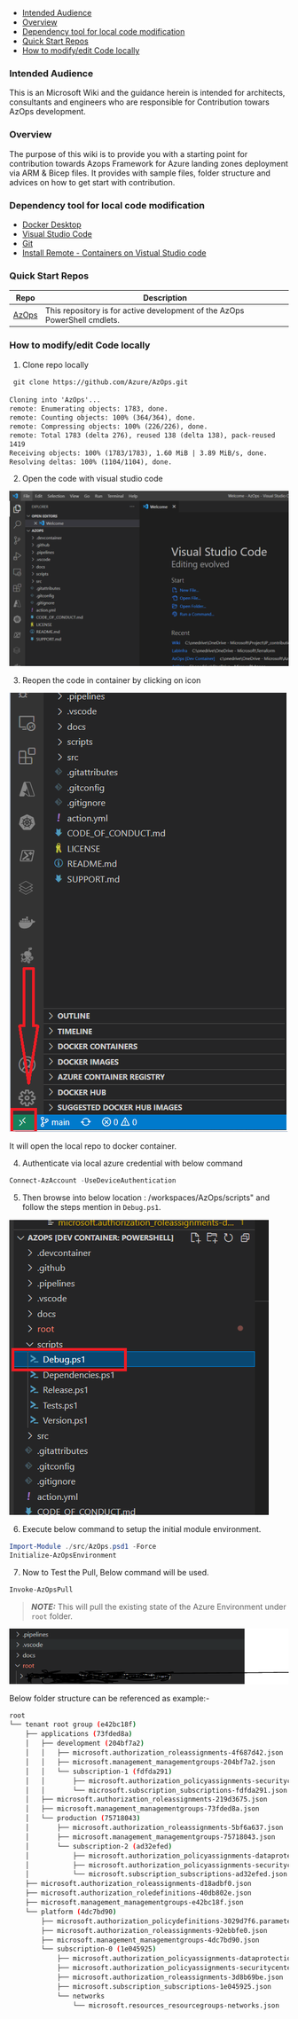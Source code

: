 - [Intended Audience](#Intended-Audience)
- [Overview](#Overview)
- [Dependency tool for local code modification](#Dependency-tool-for-local-code-modification)
- [Quick Start Repos](#Quick-Start-Repos)
- [How to modify/edit Code locally](#How-to-modify/edit-Code-locally)

### Intended Audience

This is an Microsoft Wiki and the guidance herein is intended for architects, consultants and engineers who are responsible for Contribution towars AzOps development.

### Overview

The purpose of this wiki is to provide you with a starting point for contribution towards Azops Framework for Azure landing zones deployment via ARM & Bicep files. It provides with sample files, folder structure and advices on how to get start with contribution.


### Dependency tool for local code modification

* [Docker Desktop](https://docs.docker.com/desktop/)
* [Visual Studio Code](https://code.visualstudio.com/download)
* [Git](https://git-scm.com/downloads)
* [Install Remote - Containers on Vistual Studio code](https://code.visualstudio.com/docs/remote/containers-tutorial)

### Quick Start Repos

Repo | Description
-|-
[AzOps](https://github.com/Azure/AzOps.git)|This repository is for active development of the AzOps PowerShell cmdlets.

 
### How to modify/edit Code locally

1. Clone repo locally 

```git
 git clone https://github.com/Azure/AzOps.git

Cloning into 'AzOps'...
remote: Enumerating objects: 1783, done.
remote: Counting objects: 100% (364/364), done.
remote: Compressing objects: 100% (226/226), done.
remote: Total 1783 (delta 276), reused 138 (delta 138), pack-reused 1419
Receiving objects: 100% (1783/1783), 1.60 MiB | 3.89 MiB/s, done.
Resolving deltas: 100% (1104/1104), done.

```

2. Open the code with visual studio code

![vs](./Media/Contribution/Open-Code-Invs.PNG)

3. Reopen the code in container by clicking on icon

![reopenincontainer](./Media/Contribution/Reopen-In-Container.PNG)

It will open the local repo to docker container.

4. Authenticate  via local azure credential with below command

```powershell
Connect-AzAccount -UseDeviceAuthentication
```

5. Then browse into below location : /workspaces/AzOps/scripts" and follow the steps mention in `Debug.ps1`.

![Debug](./Media/Contribution/Debug.PNG)

6. Execute below command to setup the initial module environment.

```powershell
Import-Module ./src/AzOps.psd1 -Force
Initialize-AzOpsEnvironment
```
7. Now to Test the Pull, Below command will be used. 

```powershell
Invoke-AzOpsPull
```

> **_NOTE:_**  This will pull the existing state of the Azure Environment under `root` folder.

![root](./Media/Contribution/root.PNG)

Below folder structure can be referenced as example:-

```bash
root
└── tenant root group (e42bc18f)
    ├── applications (73fded8a)
    │   ├── development (204bf7a2)
    │   │   ├── microsoft.authorization_roleassignments-4f687d42.json
    │   │   ├── microsoft.management_managementgroups-204bf7a2.json
    │   │   └── subscription-1 (fdfda291)
    │   │       ├── microsoft.authorization_policyassignments-securitycenterbuiltin.json
    │   │       └── microsoft.subscription_subscriptions-fdfda291.json
    │   ├── microsoft.authorization_roleassignments-219d3675.json
    │   ├── microsoft.management_managementgroups-73fded8a.json
    │   └── production (75718043)
    │       ├── microsoft.authorization_roleassignments-5bf6a637.json
    │       ├── microsoft.management_managementgroups-75718043.json
    │       └── subscription-2 (ad32efed)
    │           ├── microsoft.authorization_policyassignments-dataprotectionsecuritycenter.json
    │           ├── microsoft.authorization_policyassignments-securitycenterbuiltin.json
    │           └── microsoft.subscription_subscriptions-ad32efed.json
    ├── microsoft.authorization_roleassignments-d18adbf0.json
    ├── microsoft.authorization_roledefinitions-40db802e.json
    ├── microsoft.management_managementgroups-e42bc18f.json
    └── platform (4dc7bd90)
        ├── microsoft.authorization_policydefinitions-3029d7f6.parameters.json
        ├── microsoft.authorization_roleassignments-92ebbfe0.json
        ├── microsoft.management_managementgroups-4dc7bd90.json
        └── subscription-0 (1e045925)
            ├── microsoft.authorization_policyassignments-dataprotectionsecuritycenter.json
            ├── microsoft.authorization_policyassignments-securitycenterbuiltin.json
            ├── microsoft.authorization_roleassignments-3d8b69be.json
            ├── microsoft.subscription_subscriptions-1e045925.json
            └── networks
                └── microsoft.resources_resourcegroups-networks.json
```

